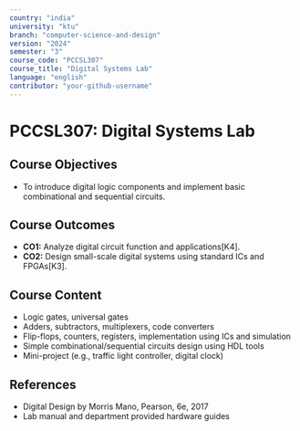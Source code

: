 ```yaml
---
country: "india"
university: "ktu"
branch: "computer-science-and-design"
version: "2024"
semester: "3"
course_code: "PCCSL307"
course_title: "Digital Systems Lab"
language: "english"
contributor: "your-github-username"
---
```


# PCCSL307: Digital Systems Lab

## Course Objectives
* To introduce digital logic components and implement basic combinational and sequential circuits.

## Course Outcomes
* **CO1:** Analyze digital circuit function and applications[K4].
* **CO2:** Design small-scale digital systems using standard ICs and FPGAs[K3].

## Course Content

* Logic gates, universal gates
* Adders, subtractors, multiplexers, code converters
* Flip-flops, counters, registers, implementation using ICs and simulation
* Simple combinational/sequential circuits design using HDL tools
* Mini-project (e.g., traffic light controller, digital clock)

## References
- Digital Design by Morris Mano, Pearson, 6e, 2017
- Lab manual and department provided hardware guides
